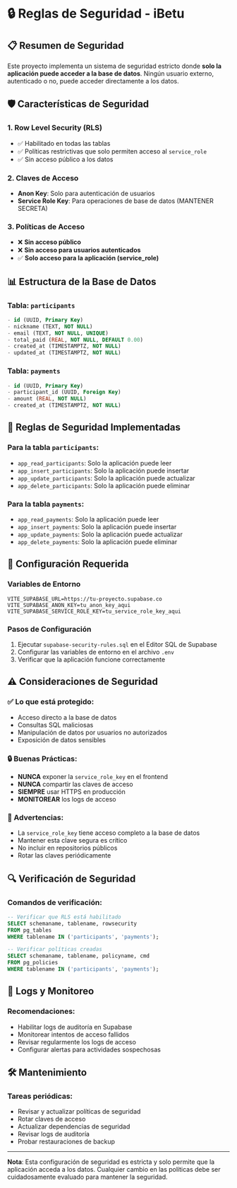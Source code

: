 # 🔒 Reglas de Seguridad - iBetu

## 📋 Resumen de Seguridad

Este proyecto implementa un sistema de seguridad estricto donde **solo la aplicación puede acceder a la base de datos**. Ningún usuario externo, autenticado o no, puede acceder directamente a los datos.

## 🛡️ Características de Seguridad

### 1. Row Level Security (RLS)
- ✅ Habilitado en todas las tablas
- ✅ Políticas restrictivas que solo permiten acceso al `service_role`
- ✅ Sin acceso público a los datos

### 2. Claves de Acceso
- **Anon Key**: Solo para autenticación de usuarios
- **Service Role Key**: Para operaciones de base de datos (MANTENER SECRETA)

### 3. Políticas de Acceso
- ❌ **Sin acceso público**
- ❌ **Sin acceso para usuarios autenticados**
- ✅ **Solo acceso para la aplicación (service_role)**

## 📊 Estructura de la Base de Datos

### Tabla: `participants`
```sql
- id (UUID, Primary Key)
- nickname (TEXT, NOT NULL)
- email (TEXT, NOT NULL, UNIQUE)
- total_paid (REAL, NOT NULL, DEFAULT 0.00)
- created_at (TIMESTAMPTZ, NOT NULL)
- updated_at (TIMESTAMPTZ, NOT NULL)
```

### Tabla: `payments`
```sql
- id (UUID, Primary Key)
- participant_id (UUID, Foreign Key)
- amount (REAL, NOT NULL)
- created_at (TIMESTAMPTZ, NOT NULL)
```

## 🔐 Reglas de Seguridad Implementadas

### Para la tabla `participants`:
- `app_read_participants`: Solo la aplicación puede leer
- `app_insert_participants`: Solo la aplicación puede insertar
- `app_update_participants`: Solo la aplicación puede actualizar
- `app_delete_participants`: Solo la aplicación puede eliminar

### Para la tabla `payments`:
- `app_read_payments`: Solo la aplicación puede leer
- `app_insert_payments`: Solo la aplicación puede insertar
- `app_update_payments`: Solo la aplicación puede actualizar
- `app_delete_payments`: Solo la aplicación puede eliminar

## 🚀 Configuración Requerida

### Variables de Entorno
```env
VITE_SUPABASE_URL=https://tu-proyecto.supabase.co
VITE_SUPABASE_ANON_KEY=tu_anon_key_aqui
VITE_SUPABASE_SERVICE_ROLE_KEY=tu_service_role_key_aqui
```

### Pasos de Configuración
1. Ejecutar `supabase-security-rules.sql` en el Editor SQL de Supabase
2. Configurar las variables de entorno en el archivo `.env`
3. Verificar que la aplicación funcione correctamente

## ⚠️ Consideraciones de Seguridad

### ✅ Lo que está protegido:
- Acceso directo a la base de datos
- Consultas SQL maliciosas
- Manipulación de datos por usuarios no autorizados
- Exposición de datos sensibles

### 🔒 Buenas Prácticas:
- **NUNCA** exponer la `service_role_key` en el frontend
- **NUNCA** compartir las claves de acceso
- **SIEMPRE** usar HTTPS en producción
- **MONITOREAR** los logs de acceso

### 🚨 Advertencias:
- La `service_role_key` tiene acceso completo a la base de datos
- Mantener esta clave segura es crítico
- No incluir en repositorios públicos
- Rotar las claves periódicamente

## 🔍 Verificación de Seguridad

### Comandos de verificación:
```sql
-- Verificar que RLS está habilitado
SELECT schemaname, tablename, rowsecurity 
FROM pg_tables 
WHERE tablename IN ('participants', 'payments');

-- Verificar políticas creadas
SELECT schemaname, tablename, policyname, cmd 
FROM pg_policies 
WHERE tablename IN ('participants', 'payments');
```

## 📝 Logs y Monitoreo

### Recomendaciones:
- Habilitar logs de auditoría en Supabase
- Monitorear intentos de acceso fallidos
- Revisar regularmente los logs de acceso
- Configurar alertas para actividades sospechosas

## 🛠️ Mantenimiento

### Tareas periódicas:
- Revisar y actualizar políticas de seguridad
- Rotar claves de acceso
- Actualizar dependencias de seguridad
- Revisar logs de auditoría
- Probar restauraciones de backup

---

**Nota**: Esta configuración de seguridad es estricta y solo permite que la aplicación acceda a los datos. Cualquier cambio en las políticas debe ser cuidadosamente evaluado para mantener la seguridad.
